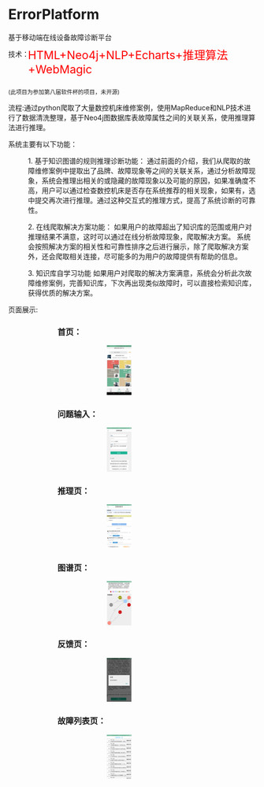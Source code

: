 # ErrorPlatform
基于移动端在线设备故障诊断平台
 <div>
   <p style="font-family:#000">技术：</p><p style="font-size:3ex;color:red;margin-top:-40px;margin-left:40px">HTML+Neo4j+NLP+Echarts+推理算法+WebMagic</p>
   <p style="font-size:1.5ex">(此项目为参加第八届软件杯的项目，未开源)</p>
   
   <p>流程:通过python爬取了大量数控机床维修案例，使用MapReduce和NLP技术进行了数据清洗整理，基于Neo4j图数据库表故障属性之间的关联关系，使用推理算法进行推理。</p>
   <p>系统主要有以下功能：</p>
   <p style="margin-left:40px">
1.	基于知识图谱的规则推理诊断功能：
通过前面的介绍，我们从爬取的故障维修案例中提取出了品牌、故障现象等之间的关联关系，通过分析故障现象，系统会推理出相关的或隐藏的故障现象以及可能的原因，如果准确度不高，用户可以通过检查数控机床是否存在系统推荐的相关现象，如果有，选中提交再次进行推理。通过这种交互式的推理方式，提高了系统诊断的可靠性。</p>
<p style="margin-left:40px">2.	在线爬取解决方案功能：
如果用户的故障超出了知识库的范围或用户对推理结果不满意，这时可以通过在线分析故障现象，爬取解决方案。
系统会按照解决方案的相关性和可靠性排序之后进行展示，除了爬取解决方案外，还会爬取相关连接，尽可能多的为用户的故障提供有帮助的信息。</p>
<p style="margin-left:40px">3.	知识库自学习功能
如果用户对爬取的解决方案满意，系统会分析此次故障维修案例，完善知识库，下次再出现类似故障时，可以直接检索知识库，获得优质的解决方案。</p>
<p>页面展示:</p>
</p>
<div>
  <h3 style="margin-left:100px">首页：</h3>
  <img  src="./ima/fir.png" style="width:10%;margin-left:200px" >
  <h3 style="margin-left:100px">问题输入：</h3>
  <img  src="./ima/shu.png" style="width:10%;margin-left:200px">   
  <h3 style="margin-left:100px"> 推理页：</h3>
  <img  src="./ima/gu.png" style="width:10%;margin-left:200px">
  <h3 style="margin-left:100px">图谱页：</h3>
  <img  src="./ima/pic.png" style="width:10%;margin-left:200px" >
  <h3 style="margin-left:100px">反馈页：</h3>
  <img  src="./ima/sak.png" style="width:10%;margin-left:200px">
  <h3 style="margin-left:100px">故障列表页：</h3>
  <img  src="./ima/error.png" style="width:10%;margin-left:200px">
  <p></p>
  
  </div>
   
   </div>
